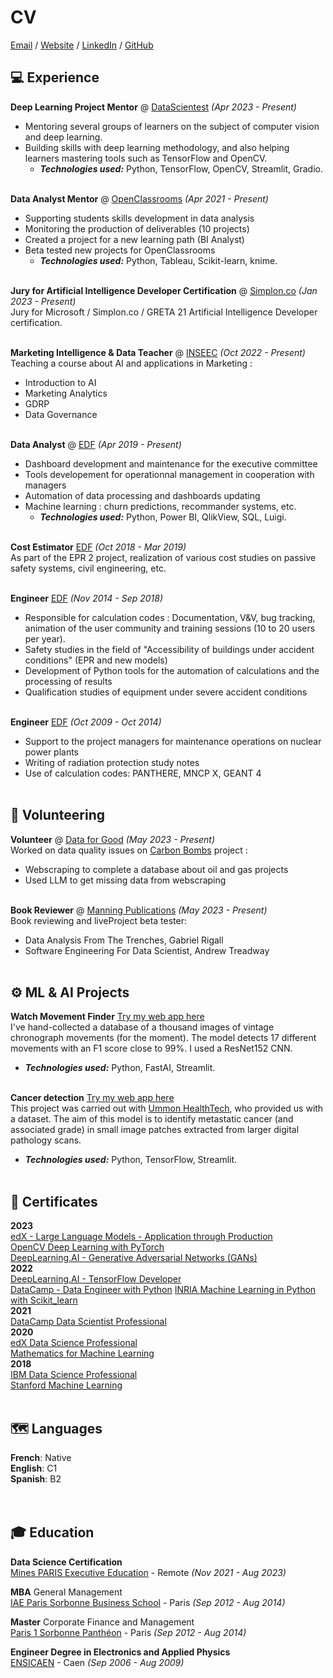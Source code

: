 # CV

[Email](mailto:gael.penessot@data-decision.io) / [Website](https://www.data-decision.io/) / [LinkedIn](https://www.linkedin.com/in/gael-penessot/) / [GitHub](https://github.com/gpenessot/)

## 💻 Experience

**Deep Learning Project Mentor** @ [DataScientest](https://datascientest.com/) _(Apr 2023 - Present)_ <br>
- Mentoring several groups of learners on the subject of computer vision and deep learning. 
- Building skills with deep learning methodology, and also helping learners mastering tools such as TensorFlow and OpenCV.
  - **_Technologies used:_** Python, TensorFlow, OpenCV, Streamlit, Gradio.
<br><br>

**Data Analyst Mentor** @ [OpenClassrooms](https://openclassrooms.com/) _(Apr 2021 - Present)_ <br>
- Supporting students skills development in data analysis
- Monitoring the production of deliverables (10 projects)
- Created a project for a new learning path (BI Analyst)
- Beta tested new projects for OpenClassrooms
  - **_Technologies used:_** Python, Tableau, Scikit-learn, knime.
    <br><br>

**Jury for Artificial Intelligence Developer Certification** @ [Simplon.co](https://simplon.co/formation/exploiter-l-ia-dans-le-developpement-d-applications/60#presentation) _(Jan 2023 - Present)_ <br>
Jury for Microsoft / Simplon.co / GRETA 21 Artificial Intelligence Developer certification.
  <br><br>

**Marketing Intelligence & Data Teacher** @ [INSEEC](https://www.inseec.com/) _(Oct 2022 - Present)_ <br>
Teaching a course about AI and applications in Marketing :
- Introduction to AI
- Marketing Analytics
- GDRP
- Data Governance
    <br><br>
  
**Data Analyst** @ [EDF](https://www.edf.fr/) _(Apr 2019 - Present)_ <br> 
- Dashboard development and maintenance for the executive committee
- Tools developement for operationnal management in cooperation with managers
- Automation of data processing and dashboards updating
- Machine learning : churn predictions, recommander systems, etc.
  - **_Technologies used:_** Python, Power BI, QlikView, SQL, Luigi.
<br><br>

**Cost Estimator** [EDF](https://www.edf.fr/) _(Oct 2018 - Mar 2019)_ <br> 
As part of the EPR 2 project, realization of various cost studies on passive safety systems, civil engineering, etc.
<br><br>

**Engineer** [EDF](https://www.edf.fr/) _(Nov 2014 - Sep 2018)_ <br> 
- Responsible for calculation codes : Documentation, V&V, bug tracking, animation of the user community and training sessions (10 to 20 users per year).
- Safety studies in the field of "Accessibility of buildings under accident conditions" (EPR and new models)
- Development of Python tools for the automation of calculations and the processing of results
- Qualification studies of equipment under severe accident conditions
<br><br>

**Engineer** [EDF](https://www.edf.fr/) _(Oct 2009 - Oct 2014)_ <br> 
- Support to the project managers for maintenance operations on nuclear power plants
- Writing of radiation protection study notes
- Use of calculation codes: PANTHERE, MNCP X, GEANT 4
<br><br>

## 📌 Volunteering

**Volunteer** @ [Data for Good](https://dataforgood.fr/) _(May 2023 - Present)_<br>
Worked on data quality issues on [Carbon Bombs](https://github.com/dataforgoodfr/CarbonBombs) project :
  - Webscraping to complete a database about oil and gas projects
  - Used LLM to get missing data from webscraping
  <br><br>
  
**Book Reviewer** @ [Manning Publications](https://www.manning.com/) _(May 2023 - Present)_ <br>
Book reviewing and liveProject beta tester:
- Data Analysis From The Trenches, Gabriel Rigall
- Software Engineering For Data Scientist, Andrew Treadway 
<br><br>

## ⚙️ ML & AI Projects 

**Watch Movement Finder** [Try my web app here](https://watchmovfinder.streamlit.app/) <br>
I've hand-collected a database of a thousand images of vintage chronograph movements (for the moment). The model detects 17 different movements with an F1 score close to 99%. I used a ResNet152 CNN.
  - **_Technologies used:_** Python, FastAI, Streamlit.
<br><br>

**Cancer detection** [Try my web app here](https://appcancerdetection.streamlit.app/) <br>
This project was carried out with [Ummon HealthTech](https://www.ummonhealthtech.com/), who provided us with a dataset. The aim of this model is to identify metastatic cancer (and associated grade) in small image patches extracted from larger digital pathology scans.
  - **_Technologies used:_** Python, TensorFlow, Streamlit.
<br><br>


## 📜 Certificates
**2023**<br>
[edX - Large Language Models - Application through Production](https://github.com/gpenessot/Certificates/blob/master/edX%20-%20Large%20Language%20Models%20-%20Application%20through%20Production.png) <br>
[OpenCV Deep Learning with PyTorch](https://courses.opencv.org/certificates/7e0fb96e887e4770a2076aa2cc22edef) <br>
[DeepLearning.AI - Generative Adversarial Networks (GANs)](https://www.coursera.org/account/accomplishments/specialization/certificate/JLJ7HG7L4A7A) <br>
**2022** <br>
[DeepLearning.AI - TensorFlow Developer](https://github.com/gpenessot/Certificates/blob/master/DeepLearning.AI%20-%20TensorFlow%20Developer.pdf) <br>
[DataCamp - Data Engineer with Python](https://github.com/gpenessot/Certificates/blob/master/DataCamp_Data_Engineer_with_Python.pdf) 
[INRIA Machine Learning in Python with Scikit_learn](https://github.com/gpenessot/Certificates/blob/master/INRIA_Machine%20Learning%20in%20Python%20with%20Scikit_learn.pdf) <br>
**2021** <br>
[DataCamp Data Scientist Professional](https://github.com/gpenessot/Certificates/blob/master/DataCamp_Data_Scientist_Professionnal_Certificate.png) <br>
**2020** <br>
[edX Data Science Professional](https://github.com/gpenessot/Certificates/blob/master/edX_Data_Science_Professional_Certificate.pdf) <br>
[Mathematics for Machine Learning](https://github.com/gpenessot/Certificates/blob/master/Coursera_Mathematics_for_Machine_Learning.pdf) <br>
**2018** <br>
[IBM Data Science Professional](https://github.com/gpenessot/Certificates/blob/master/Coursera_IBM_Data_Science_Professional_Certificate.pdf) <br>
[Stanford Machine Learning](https://github.com/gpenessot/Certificates/blob/master/Coursera_Machine_Learning.pdf) <br><br>

## 🗺 Languages

**French**: Native <br>
**English**: C1 <br>
**Spanish**: B2 <br>
<br><br>

## 🎓 Education

**Data Science Certification**<br>
[Mines PARIS Executive Education](https://datascientest.com/) - Remote _(Nov 2021 - Aug 2023)_ <br>

**MBA** General Management<br>
[IAE Paris Sorbonne Business School](https://www.iae-paris.com/fr) - Paris _(Sep 2012 - Aug 2014)_

**Master** Corporate Finance and Management<br>
[Paris 1 Sorbonne Panthéon](https://www.iae-paris.com/fr) - Paris _(Sep 2012 - Aug 2014)_

**Engineer Degree in Electronics and Applied Physics**<br>
[ENSICAEN](https://www.ensicaen.fr/) - Caen _(Sep 2006 - Aug 2009)_
